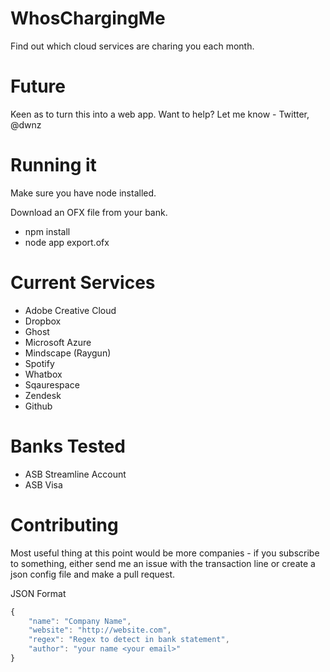 WhosChargingMe
==============

Find out which cloud services are charing you each month.

Future
======

Keen as to turn this into a web app. Want to help? Let me know - Twitter, @dwnz 

Running it
==========

Make sure you have node installed.

Download an OFX file from your bank.

* npm install
* node app export.ofx

Current Services
================

* Adobe Creative Cloud
* Dropbox
* Ghost
* Microsoft Azure
* Mindscape (Raygun)
* Spotify
* Whatbox
* Sqaurespace
* Zendesk
* Github

Banks Tested
============

* ASB Streamline Account
* ASB Visa

Contributing
============

Most useful thing at this point would be more companies - if you subscribe to something, either send me an issue with the transaction line
or create a json config file and make a pull request.

JSON Format

```js
{
    "name": "Company Name",
    "website": "http://website.com",
    "regex": "Regex to detect in bank statement",
    "author": "your name <your email>"
}
```
